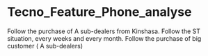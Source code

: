 # Tecno_Feature_Phone_analyse
Follow the purchase of A sub-dealers from Kinshasa.
Follow the ST situation, every weeks and every month.
Follow the purchase of big customer ( A sub-dealers)
